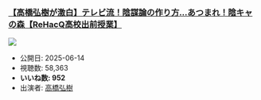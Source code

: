 ### [【高橋弘樹が激白】テレビ流！陰謀論の作り方…あつまれ！陰キャの森【ReHacQ高校出前授業】](https://www.youtube.com/watch?v=AfdWo5cXdCA)
[![](https://img.youtube.com/vi/AfdWo5cXdCA/sddefault.jpg)](https://www.youtube.com/watch?v=AfdWo5cXdCA)
-   公開日: 2025-06-14
-   視聴数: 58,363
-   **いいね数: 952**
-   出演者: [高橋弘樹](/rehacq_fan/people/高橋弘樹 "wikilink")
